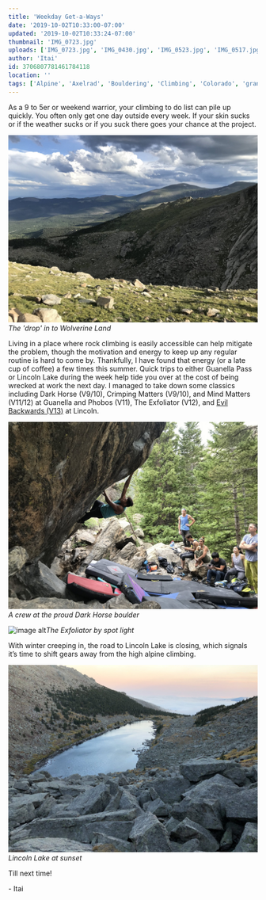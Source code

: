 ```yaml
---
title: 'Weekday Get-a-Ways'
date: '2019-10-02T10:33:00-07:00'
updated: '2019-10-02T10:33:24-07:00'
thumbnail: 'IMG_0723.jpg'
uploads: ['IMG_0723.jpg', 'IMG_0430.jpg', 'IMG_0523.jpg', 'IMG_0517.jpg']
author: 'Itai'
id: 3706807781461784118
location: ''
tags: ['Alpine', 'Axelrad', 'Bouldering', 'Climbing', 'Colorado', 'granite', 'Guanella', 'Lake', 'Lincoln', 'Pass', 'Summer', 'talus', 'v12', 'v13']
---
```


As a 9 to 5er or weekend warrior, your climbing to do list can pile up quickly. You often only get one day outside every week. If your skin sucks or if the weather sucks or if you suck there goes your chance at the project.

![image alt](uploads/IMG_0723.jpg)*The 'drop' in to Wolverine Land*

Living in a place where rock climbing is easily accessible can help mitigate the problem, though the motivation and energy to keep up any regular routine is hard to come by. Thankfully, I have found that energy (or a late cup of coffee) a few times this summer. Quick trips to either Guanella Pass or Lincoln Lake during the week help tide you over at the cost of being wrecked at work the next day. I managed to take down some classics including Dark Horse (V9/10), Crimping Matters (V9/10), and Mind Matters (V11/12) at Guanella and Phobos (V11), The Exfoliator (V12), and [Evil Backwards (V13)](https://www.youtube.com/watch?v=tBWv5VM5764&t=7s) at Lincoln. 

![image alt](uploads/IMG_0430.jpg)*A crew at the proud Dark Horse boulder*

![image alt](https://1.bp.blogspot.com/-jbOpoJx1f2U/XZTa18cRJ2I/AAAAAAAAWRM/jzkCWF5dj7IJaoYf2DWl1QpR3N1KmzzIwCNcBGAsYHQ/s640/IMG_0523.jpg)*The Exfoliator by spot light*

With winter creeping in, the road to Lincoln Lake is closing, which signals it’s time to shift gears away from the high alpine climbing. 

![image alt](uploads/IMG_0517.jpg)*Lincoln Lake at sunset*

Till next time!

\- Itai
